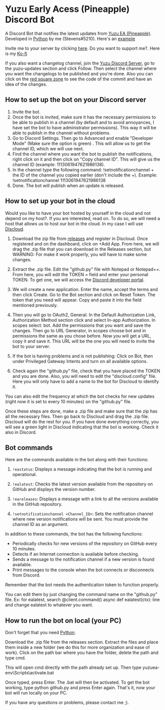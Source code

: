 # Yuzu Early Acess (Pineapple) Discord Bot
A Discord Bot that notifies the latest updates from [Yuzu EA (Pineapple)](https://github.com/pineappleEA/pineapple-src/releases). Developed in [Python](https://www.python.org/) by me (Stevens#5210). Here's an [example](https://i.gyazo.com/53a43ebdb44b79f3ad5240b8b40add08.png)

Invite me to your server by clicking [here](https://discord.com/api/oauth2/authorize?client_id=1114600548499476590&permissions=8&scope=bot). Do you want to support me?. Here is my [Ko-fi](https://ko-fi.com/stevenss)

If you also want a changelog channel, join the [Yuzu Discord Server](https://discord.gg/yuzu-emu), go to the yuzu-updates section and click Follow. Then select the channel where you want the changelogs to be published and you're done. Also you can click on the [red square zone](https://i.gyazo.com/23227136e9e148fd745c18a1e095fd2f.png) to see the code of the commit and have an idea of the changes.

## How to set up the bot on your Discord server

1. Invite the bot.
2. Once the bot is invited, make sure it has the necessary permissions to be able to publish in a channel (by default and to avoid annoyances, I have set the bot to have administrator permissions). This way it will be able to publish in the channel without problems.
3. Go to Discord Settings. Then go to Advanced and enable "Developer Mode" (Make sure the option is green) . This will allow us to get the channel ID, which we will use next.
4. Find the channel where you want the bot to publish the notifications, right click on it and then click on "Copy channel ID". This will give us the channel ID (example: 1113061947621986138).
5. In the channel type the following command: !setnotificationchannel + the ID of the channel you copied earlier (don't include the +). Example: !setnotificationchannel 1113061947621986138
6. Done. The bot will publish when an update is released.

## How to set up your bot in the cloud

Would you like to have your bot hosted by yourself in the cloud and not depend on my host?. If you are interested, read on. To do so, we will need a host that allows us to host our bot in the cloud. In my case I will use [Discloud](https://discloudbot.com/).

1. Download the zip file from [releases](https://github.com/StevensND/yuzuea-bot/releases) and register in Discloud. Once registered and on the dashboard, click on +Add App. From here, we will drag the .zip file that you can download in the Releases section, but WARNING: For make it work properly, you will have to make some changes.

2. Extract the .zip file. Edit the "github.py" file with Notepad or Notepad++. From here, you will edit the TOKEN = field and enter your personal TOKEN. To get one, we will access the [Discord developer portal](https://discord.com/developers/applications).

3. We will create a new application. Enter the name, accept the terms and then click Create. Go to the Bot section and click on Reset Token. The token that you need will appear. Copy and paste it into the field mentioned previously.

4. Then you will go to OAuth2, General. In the Default Authorization Link, Authorization Method section click and select In-app Authorization. In scopes select: bot. Add the permissions that you want and save the changes. Then go to URL Generator, in scopes choose bot and in permissions the same as you chose before. Now you will get a URL, copy it and save it. This URL will be the one you will need to invite the bot to your server.

5. If the bot is having problems and is not publishing: Click on Bot, then under Privileged Gateway Intents and turn on all available options.

6. Check again the "github.py" file, check that you have placed the TOKEN and you are done. Also, you will need to edit the "discloud.config" file. Here you will only have to add a name to the bot for Discloud to identify it.

You can also edit the frequency at which the bot checks for new updates (right now it is set to every 10 minutes) on the "github.py" file.

Once these steps are done, make a .zip file and make sure that the zip has all the necessary files. Then go back to Discloud and drag the .zip file. Discloud will do the rest for you. If you have done everything correctly, you will see a green light in Discloud indicating that the bot is working. Check it also in Discord.

## Bot commands

Here are the commands available in the bot along with their functions:

1. `!eastatus`: Displays a message indicating that the bot is running and operational.

2. `!ealatest`: Checks the latest version available from the repository on GitHub and displays the version number.

3. `!eareleases`: Displays a message with a link to all the versions available in the GitHub repository.

4. `!setnotificationchannel <Channel_ID>`: Sets the notification channel where new version notifications will be sent. You must provide the channel ID as an argument.

In addition to these commands, the bot has the following functions:

- Periodically checks for new versions of the repository on GitHub every 10 minutes.
- Detects if an Internet connection is available before checking.
- Sends a message to the notification channel if a new version is found available.
- Print messages to the console when the bot connects or disconnects from Discord.

Remember that the bot needs the authentication token to function properly.

You can edit them by just changing the command name on the "github.py" file. Ex: for ealatest, search @client.command() async def ealatest(ctx): line and change ealatest to whatever you want.

## How to run the bot on local (your PC)

Don't forget that you need [Python](https://www.python.org/).

Download the .zip file from the releases section. Extract the files and place them inside a new folder (we do this for more organization and ease of work). Click on the path bar where you have the folder, delete the path and type cmd. 

This will open cmd directly with the path already set up.  Then type yuzuea-env\Scripts\activate.bat 

Once typed, press Enter. The .bat will then be activated. To get the bot working, type python github.py and press Enter again. That's it, now your bot will run locally on your PC.

If you have any questions or problems, please contact me ;).
